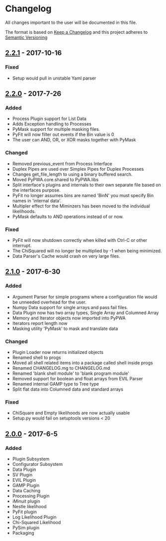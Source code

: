 # Changelog
All changes important to the user will be documented in this file.

The format is based on [Keep a Changelog](http://keepachangelog.com/)
and this project adheres to [Semantic Versioning](http://semver.org/)


## [2.2.1] - 2017-10-16
### Fixed
 - Setup would pull in unstable Yaml parser


## [2.2.0] - 2017-7-26
### Added
 - Process Plugin support for List Data
 - Adds Exception handling to Processes
 - PyMask support for multiple masking files.
 - PyFit will now filter out events if the Bin value is 0
 - The user can AND, OR, or XOR masks together with PyMask
### Changed
 - Removed previous_event from Process Interface
 - Duplex Pipes are used over Simplex Pipes for Duplex Processes
 - Changes get_file_length to using a binary buffered search.
 - Moved PyPWA.core.shared to PyPWA.libs
 - Split interface's plugins and internals to their own separate file based
   on the interfaces purpose.
 - PyFit no longer assumes bins are named 'BinN' you must specify Bin names 
   in 'internal data'.
 - Multipler effect for the Miminzers has been moved to the individual
   likelihoods.
 - PyMask defaults to AND operations instead of or now.
### Fixed
 - PyFit will now shutdown correctly when killed with Ctrl-C or other
   interrupt.
 - The ChiSquared will no longer be multiplied by -1 when being minimized.
 - Data Parser's Cache would crash on very large files.


## [2.1.0] - 2017-6-30
### Added
 - Argument Parser for simple programs where a configuration file would be
   unneeded overhead for the user.
 - Numpy Data support for single arrays and pass fail files.
 - Data Plugin now has two array types, Single Array and Columned Array
 - Memory and Iterator objects now imported into PyPWA
 - Iterators report length now
 - Masking utility 'PyMask' to mask and translate data
### Changed
 - Plugin Loader now returns initialized objects
 - Renamed shell to progs
 - Moved all shell related items into a package called shell inside progs
 - Renamed CHANGELOG.mg to CHANGELOG.md
 - Renamed 'blank shell module' to 'blank program module'
 - Removed support for boolean and float arrays from EVIL Parser
 - Renamed internal GAMP type to Tree type
 - Split flat data into Columned data and standard arrays
### Fixed
 - ChiSquare and Empty likelihoods are now actually usable
 - Setup.py would fail on setuptools versions < 20

## [2.0.0] - 2017-6-5
### Added
 - Plugin Subsystem
 - Configurator Subsystem
 - Data Plugin
 - SV Plugin
 - EVIL Plugin
 - GAMP Plugin
 - Data Caching
 - Processing Plugin
 - iMinuit plugin
 - Nestle likelihood
 - PyFit plugin
 - Log Likelihood Plugin
 - Chi-Squared Likelihood
 - PySim plugin
 - Packaging


[Unreleased]: https://github.com/JeffersonLab/PyPWA/compare/v2.2.0...development
[2.2.1]: https://github.com/JeffersonLab/PyPWA/compare/v2.2.0...v2.2.1
[2.2.0]: https://github.com/JeffersonLab/PyPWA/compare/v2.1.0...v2.2.0
[2.1.0]: https://github.com/JeffersonLab/PyPWA/compare/v2.0.0...v2.1.0
[2.0.0]: https://github.com/JeffersonLab/PyPWA/compare/v1.1...v2.0.0
